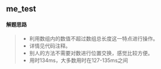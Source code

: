 ## me_test
#### 解题思路  

>* 利用数组内的数值不超过数组总长度这一特点进行操作。
>* 详情见代码注释。
>* 别人的方法不需要对数进行位置交换，感觉比较方便。
>* 用时134ms，大多数用时在127-135ms之间